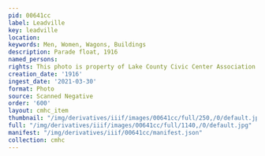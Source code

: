 ```yaml
---
pid: 00641cc
label: Leadville
key: leadville
location: 
keywords: Men, Women, Wagons, Buildings
description: Parade float, 1916
named_persons: 
rights: This photo is property of Lake County Civic Center Association.
creation_date: '1916'
ingest_date: '2021-03-30'
format: Photo
source: Scanned Negative
order: '600'
layout: cmhc_item
thumbnail: "/img/derivatives/iiif/images/00641cc/full/250,/0/default.jpg"
full: "/img/derivatives/iiif/images/00641cc/full/1140,/0/default.jpg"
manifest: "/img/derivatives/iiif/00641cc/manifest.json"
collection: cmhc
---
```

